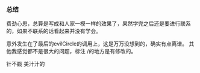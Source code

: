 ### 总结
费劲心思，总算是写成和人家一模一样的效果了，果然学完之后还是要进行联系的，如果不联系的话看起来并没有学会。

意外发生在了最后的evilCircle的调用上，这是万万没想到的，确实有点离谱。
其他我感觉都不是很大的问题，标注 /的地方是有修改的。

针不戳
美汁汁的